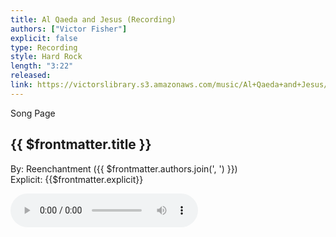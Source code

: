 ```yaml
---
title: Al Qaeda and Jesus (Recording)
authors: ["Victor Fisher"]
explicit: false
type: Recording
style: Hard Rock
length: "3:22"
released:
link: https://victorslibrary.s3.amazonaws.com/music/Al+Qaeda+and+Jesus/Al+Qaeda+and+Jesus.mp3
---
```


<g-link to="/song/al-qaeda-and-jesus">Song Page</g-link>

## {{ $frontmatter.title }}

By: <g-link to="/band/reenchantment">Reenchantment</g-link> ({{ $frontmatter.authors.join(', ') }})  
Explicit: {{$frontmatter.explicit}}

<audio controls controlsList="nodownload">
  <source :src="$frontmatter.link" type="audio/mpeg">
Your browser does not support the audio element.
</audio>
